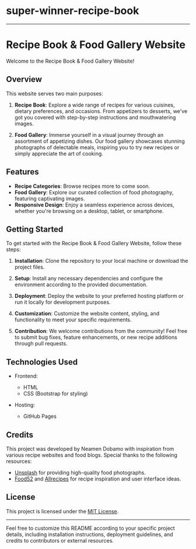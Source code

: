 # super-winner-recipe-book

---

# Recipe Book & Food Gallery Website

Welcome to the Recipe Book & Food Gallery Website!

## Overview

This website serves two main purposes:

1. **Recipe Book**: Explore a wide range of recipes for various cuisines, dietary preferences, and occasions. From appetizers to desserts, we've got you covered with step-by-step instructions and mouthwatering images.

2. **Food Gallery**: Immerse yourself in a visual journey through an assortment of appetizing dishes. Our food gallery showcases stunning photographs of delectable meals, inspiring you to try new recipes or simply appreciate the art of cooking.

## Features


- **Recipe Categories**: Browse recipes more to come soon.
- **Food Gallery**: Explore our curated collection of food photography, featuring captivating images.
- **Responsive Design**: Enjoy a seamless experience across devices, whether you're browsing on a desktop, tablet, or smartphone.

## Getting Started

To get started with the Recipe Book & Food Gallery Website, follow these steps:

1. **Installation**: Clone the repository to your local machine or download the project files.

2. **Setup**: Install any necessary dependencies and configure the environment according to the provided documentation.

3. **Deployment**: Deploy the website to your preferred hosting platform or run it locally for development purposes.

4. **Customization**: Customize the website content, styling, and functionality to meet your specific requirements.

5. **Contribution**: We welcome contributions from the community! Feel free to submit bug fixes, feature enhancements, or new recipe additions through pull requests.

## Technologies Used

- Frontend:
  - HTML
  - CSS (Bootstrap for styling)

- Hosting:
  - GitHub Pages

## Credits

This project was developed by Neamen Dobamo with inspiration from various recipe websites and food blogs. Special thanks to the following resources:

- [Unsplash](https://unsplash.com/) for providing high-quality food photographs.
- [Food52](https://food52.com/) and [Allrecipes](https://www.allrecipes.com/) for recipe inspiration and user interface ideas.

## License

This project is licensed under the [MIT License](LICENSE).

---

Feel free to customize this README according to your specific project details, including installation instructions, deployment guidelines, and credits to contributors or external resources.